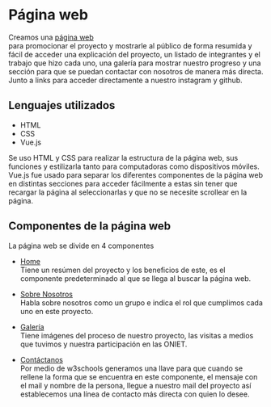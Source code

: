 # Página web 

Creamos una [página web](https://gravicap.vercel.app/)<br> para promocionar el proyecto y mostrarle al público de forma resumida y fácil de acceder una explicación del proyecto, un listado de integrantes y el trabajo que hizo cada uno, una galería para mostrar nuestro progreso y una sección para que se puedan contactar con nosotros de manera más directa. Junto a links para acceder directamente a nuestro instagram y github.

## Lenguajes utilizados 

- HTML
- CSS
- Vue.js

Se uso HTML y CSS para realizar la estructura de la página web, sus funciones y estilizarla tanto para computadoras como dispositivos móviles. Vue.js fue usado para separar los diferentes componentes de la página web en distintas secciones para acceder fácilmente a estas sin tener que recargar la página al seleccionarlas y que no se necesite scrollear en la página. 

## Componentes de la página web

La página web se divide en 4 componentes

- [Home](https://gravicap.vercel.app/home)<br>
Tiene un resúmen del proyecto y los beneficios de este, es el componente predeterminado al que se llega al buscar la página web.

- [Sobre Nosotros](https://gravicap.vercel.app/sobre_nosotros)<br>
Habla sobre nosotros como un grupo e indica el rol que cumplimos cada uno en este proyecto.

- [Galería](https://gravicap.vercel.app/galeria)<br>
Tiene imágenes del proceso de nuestro proyecto, las visitas a medios que tuvimos y nuestra participación en las ONIET.

- [Contáctanos](https://gravicap.vercel.app/contactanos)<br>
Por medio de w3schools generamos una llave para que cuando se rellene la forma que se encuentra en este componente, el mensaje con el mail y nombre de la persona, llegue a nuestro mail del proyecto así establecemos una línea de contacto más directa con quien lo desee. 
